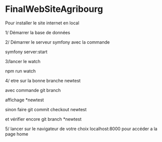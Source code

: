 # FinalWebSiteAgribourg
Pour installer le site internet en local

1/ Démarrer la base de données

2/ Démarrer le serveur symfony avec la commande 

symfony server:start

3/lancer le watch

npm run watch

4/ etre sur la bonne branche newtest

avec commande git branch 

affichage *newtest

sinon faire git commit checkout newtest

et vérifier encore git branch *newtest

5/ lancer sur le navigateur de votre choix localhost:8000 pour accéder a la page home



